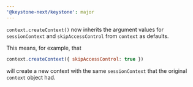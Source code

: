 ```yaml
---
'@keystone-next/keystone': major
---
```


`context.createContext()` now inherits the argument values for `sessionContext` and `skipAccessControl` from `context` as defaults.

This means, for example, that

```js
context.createContext({ skipAccessControl: true })
```

will create a new context with the same `sessionContext` that the original `context` object had.

